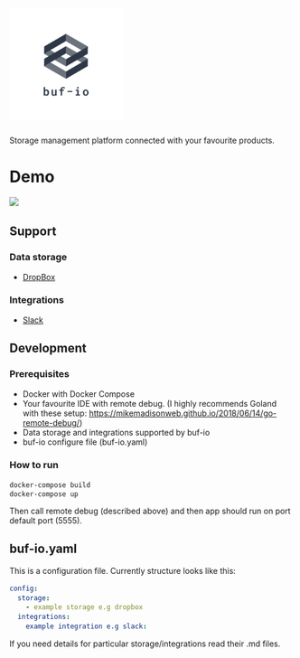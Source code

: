 # <img src="buf-io.png" width="200">

Storage management platform connected with your favourite products.

# Demo
![](buf-io.gif)

## Support

### Data storage
* [DropBox](dropbox.md)

### Integrations
* [Slack](slack.md)

## Development

### Prerequisites
* Docker with Docker Compose
* Your favourite IDE with remote debug. (I highly recommends Goland with these setup: https://mikemadisonweb.github.io/2018/06/14/go-remote-debug/)
* Data storage and integrations supported by buf-io
* buf-io configure file (buf-io.yaml)

### How to run
```
docker-compose build
docker-compose up
```
Then call remote debug (described above) and then app should run on port default port (5555).

## buf-io.yaml
This is a configuration file. Currently structure looks like this:

```yaml
config:
  storage:
    - example storage e.g dropbox
  integrations:
    example integration e.g slack:
```

If you need details for particular storage/integrations read their .md files.
